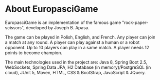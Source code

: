 # About EuropasciGame
EuropasciGame is an implementation of the famous game "rock-paper-scissors", developed by Joseph B. Apasa.

The game can be played in Polish, English, and French.
Any player can join a match at any round.
A player can play against a human or a robot opponent.
Up to 10 players can play in a same match.
A player needs 12 points to become champion.

The main technologies used in the project are: Java 8, Spring Boot 2.5, WebSockets, Spring Data JPA, H2 Database (in memory)/PostgreSQL (in cloud), JUnit 5, Maven, HTML, CSS & BootStrap, JavaScript & JQuery.
